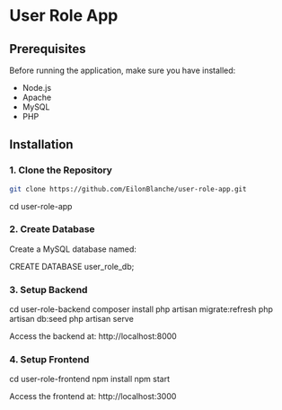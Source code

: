 # User Role App

## Prerequisites

Before running the application, make sure you have installed:

- Node.js
- Apache
- MySQL
- PHP

## Installation

### 1. Clone the Repository

```bash
git clone https://github.com/EilonBlanche/user-role-app.git
```
cd user-role-app

### 2. Create Database

Create a MySQL database named:

CREATE DATABASE user_role_db;

### 3. Setup Backend

cd user-role-backend
composer install
php artisan migrate:refresh
php artisan db:seed
php artisan serve

Access the backend at: http://localhost:8000

### 4. Setup Frontend

cd user-role-frontend
npm install
npm start

Access the frontend at: http://localhost:3000
